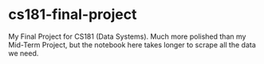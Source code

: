 # cs181-final-project
My Final Project for CS181 (Data Systems). Much more polished than my Mid-Term Project, but the notebook here takes longer to scrape all the data we need.
